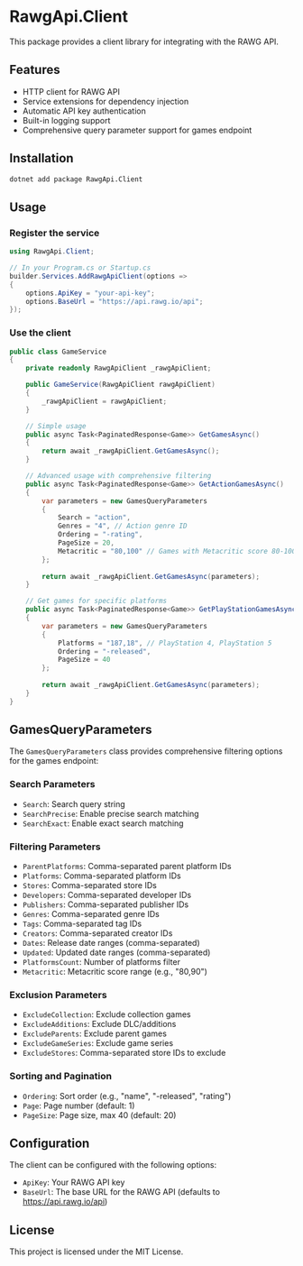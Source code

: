 # RawgApi.Client

This package provides a client library for integrating with the RAWG API.

## Features

- HTTP client for RAWG API
- Service extensions for dependency injection
- Automatic API key authentication
- Built-in logging support
- Comprehensive query parameter support for games endpoint

## Installation

```bash
dotnet add package RawgApi.Client
```

## Usage

### Register the service

```csharp
using RawgApi.Client;

// In your Program.cs or Startup.cs
builder.Services.AddRawgApiClient(options =>
{
    options.ApiKey = "your-api-key";
    options.BaseUrl = "https://api.rawg.io/api";
});
```

### Use the client

```csharp
public class GameService
{
    private readonly RawgApiClient _rawgApiClient;

    public GameService(RawgApiClient rawgApiClient)
    {
        _rawgApiClient = rawgApiClient;
    }

    // Simple usage
    public async Task<PaginatedResponse<Game>> GetGamesAsync()
    {
        return await _rawgApiClient.GetGamesAsync();
    }

    // Advanced usage with comprehensive filtering
    public async Task<PaginatedResponse<Game>> GetActionGamesAsync()
    {
        var parameters = new GamesQueryParameters
        {
            Search = "action",
            Genres = "4", // Action genre ID
            Ordering = "-rating",
            PageSize = 20,
            Metacritic = "80,100" // Games with Metacritic score 80-100
        };
        
        return await _rawgApiClient.GetGamesAsync(parameters);
    }

    // Get games for specific platforms
    public async Task<PaginatedResponse<Game>> GetPlayStationGamesAsync()
    {
        var parameters = new GamesQueryParameters
        {
            Platforms = "187,18", // PlayStation 4, PlayStation 5
            Ordering = "-released",
            PageSize = 40
        };
        
        return await _rawgApiClient.GetGamesAsync(parameters);
    }
}
```

## GamesQueryParameters

The `GamesQueryParameters` class provides comprehensive filtering options for the games endpoint:

### Search Parameters
- `Search`: Search query string
- `SearchPrecise`: Enable precise search matching
- `SearchExact`: Enable exact search matching

### Filtering Parameters
- `ParentPlatforms`: Comma-separated parent platform IDs
- `Platforms`: Comma-separated platform IDs
- `Stores`: Comma-separated store IDs
- `Developers`: Comma-separated developer IDs
- `Publishers`: Comma-separated publisher IDs
- `Genres`: Comma-separated genre IDs
- `Tags`: Comma-separated tag IDs
- `Creators`: Comma-separated creator IDs
- `Dates`: Release date ranges (comma-separated)
- `Updated`: Updated date ranges (comma-separated)
- `PlatformsCount`: Number of platforms filter
- `Metacritic`: Metacritic score range (e.g., "80,90")

### Exclusion Parameters
- `ExcludeCollection`: Exclude collection games
- `ExcludeAdditions`: Exclude DLC/additions
- `ExcludeParents`: Exclude parent games
- `ExcludeGameSeries`: Exclude game series
- `ExcludeStores`: Comma-separated store IDs to exclude

### Sorting and Pagination
- `Ordering`: Sort order (e.g., "name", "-released", "rating")
- `Page`: Page number (default: 1)
- `PageSize`: Page size, max 40 (default: 20)

## Configuration

The client can be configured with the following options:

- `ApiKey`: Your RAWG API key
- `BaseUrl`: The base URL for the RAWG API (defaults to https://api.rawg.io/api)

## License

This project is licensed under the MIT License. 